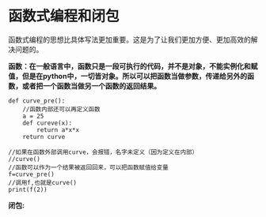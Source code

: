 # 函数式编程和闭包

函数式编程的思想比具体写法更加重要。这是为了让我们更加方便、更加高效的解决问题的。   

**函数：在一般语言中，函数只是一段可执行的代码，并不是对象，不能实例化和赋值，但是在python中，一切皆对象。所以可以把函数当做参数，传递给另外的函数，或者把一个函数当做另一个函数的返回结果。**   

``` 
def curve_pre():
    //函数内部还可以再定义函数
    a = 25
    def cureve(x):
        return a*x*x
    return curve

//如果在函数外部调用curve，会报错，名字未定义（因为定义在内部）
//curve()
//函数可以作为一个结果被返回回来，可以把函数赋值给变量
f=curve_pre()
//调用f,也就是curve()
print(f(2))
``` 

**闭包:**